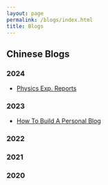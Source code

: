 ```yaml
---
layout: page
permalink: /blogs/index.html
title: Blogs
---
```


## Chinese Blogs

### 2024

- [Physics Exp. Reports](https://whirlbeds.github.io/blogs/rep)
  
### 2023

- [How To Build A Personal Blog](https://whirlbeds.github.io/blogs/web)

### 2022

### 2021

### 2020
